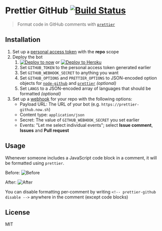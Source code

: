 # Prettier GitHub [![Build Status](https://travis-ci.org/jgierer12/prettier-github.svg?branch=master)](https://travis-ci.org/jgierer12/prettier-github)

> Format code in GitHub comments with [`prettier`](https://github.com/prettier/prettier)

## Installation

1. Set up a [personal access token](https://github.com/settings/tokens/new) with the **repo** scope
2. Deploy the bot
	1. [![Deploy to now](https://deploy.now.sh/static/button.svg)](https://deploy.now.sh/?repo=https://github.com/jgierer12/prettier-github&env=GITHUB_TOKEN&env=GITHUB_WEBHOOK_SECRET&env=GITHUB_OPTIONS&env=PRETTIER_OPTIONS&env=LANGS) or [![Deploy to Heroku](https://www.herokucdn.com/deploy/button.svg)](https://heroku.com/deploy?template=https://github.com/jgierer12/prettier-github)
	2. Set `GITHUB_TOKEN` to the personal access token generated earlier
	3. Set `GITHUB_WEBHOOK_SECRET` to anything you want
	4. Set `GITHUB_OPTIONS` and `PRETTIER_OPTIONS` to JSON-encoded option objects for [`node-github`](https://github.com/mikedeboer/node-github#example) and [`prettier`](https://github.com/prettier/prettier#options) *(optional)*
	5. Set `LANGS` to a JSON-encoded array of languages that should be formatted *(optional)*
3. Set up a [webhook](https://developer.github.com/webhooks/creating/#setting-up-a-webhook) for your repo with the following options:
	* Payload URL: The URL of your bot (e.g. `https://prettier-github.now.sh`)
	* Content type: `application/json`
	* Secret: The value of `GITHUB_WEBHOOK_SECRET` you set earlier
	* Events: "Let me select individual events"; select **Issue comment**, **Issues** and **Pull request**

## Usage

Whenever someone includes a JavaScript code block in a comment, it will be formatted using `prettier`.

Before: ![Before](https://user-images.githubusercontent.com/4331946/27002184-bf126a80-4dda-11e7-9806-87d697cbe774.png)

After: ![After](https://user-images.githubusercontent.com/4331946/27002183-b8f78f2c-4dda-11e7-9180-0d4210fee32b.png)

You can disable formatting per-comment by writing `<!-- prettier-github disable -->` anywhere in the comment (except code blocks)

## License

MIT
